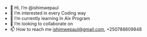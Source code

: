 - 👋 Hi, I’m @ishimwepaul
- 👀 I’m interested in every Coding way
- 🌱 I’m currently learning In Alx Program
- 💞️ I’m looking to collaborate on 
- 📫 How to reach me ishimwepaul@gmail.com, +250788609848

<!---
ishimwepaul7/ishimwepaul7 is a ✨ special ✨ repository because its `README.md` (this file) appears on your GitHub profile.
You can click the Preview link to take a look at your changes.
--->

